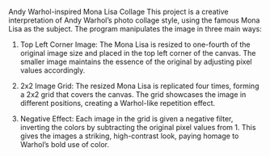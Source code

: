 Andy Warhol-inspired Mona Lisa Collage
This project is a creative interpretation of Andy Warhol’s photo collage style, using the famous Mona Lisa as the subject. The program manipulates the image in three main ways:

1. Top Left Corner Image: The Mona Lisa is resized to one-fourth of the original image size and placed in the top left corner of the canvas. The smaller image maintains the essence of the original by adjusting pixel values accordingly.

2. 2x2 Image Grid: The resized Mona Lisa is replicated four times, forming a 2x2 grid that covers the canvas. The grid showcases the image in different positions, creating a Warhol-like repetition effect.

3. Negative Effect: Each image in the grid is given a negative filter, inverting the colors by subtracting the original pixel values from 1. This gives the images a striking, high-contrast look, paying homage to Warhol’s bold use of color.
